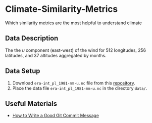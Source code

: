 # Climate-Similarity-Metrics
Which similarity metrics are the most helpful to understand climate

## Data Description

The the *u* component (east-west) of the wind for 512 longitudes, 256 latitudes, and 37 altitudes aggregated by months.

## Data Setup

1. Download `era-int_pl_1981-mm-u.nc` file from this [repository](https://nextcloud.scc.kit.edu/s/cwpp3wdQPcm96jq). 
2. Place the data file `era-int_pl_1981-mm-u.nc` in the directory `data/`.

## Useful Materials
* [How to Write a Good Git Commit Message](https://chris.beams.io/posts/git-commit/)


